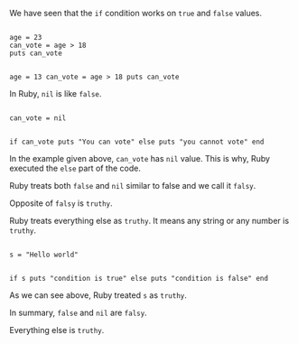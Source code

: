 We have seen that the `if`
condition works on `true`
and
`false` values.

<Editor lang="ruby">
<code>
age = 23
can_vote = age > 18
puts can_vote

age = 13
can_vote = age > 18
puts can_vote
</code>
</Editor>

In Ruby, `nil` is
like `false`.

<Editor lang="ruby">
<code>
can_vote = nil

if can_vote
  puts "You can vote"
else
  puts "you cannot vote"
end
</code>
</Editor>

In the example given above, `can_vote`
has `nil` value. This is why, Ruby
executed the `else` part of
the code.

Ruby treats both `false` and `nil`
similar to false and we call it `falsy`.

Opposite of `falsy` is `truthy`.

Ruby treats everything else as `truthy`.
It means any string or any number is `truthy`.

<Editor lang="ruby">
<code>
s = "Hello world"

if s
  puts "condition is true"
else
  puts "condition is false"
end
</code>
</Editor>

As we can see above,
Ruby treated `s` as `truthy`.

In summary, `false`
and
`nil` are `falsy`.

Everything else is `truthy`.